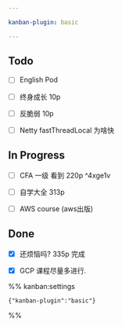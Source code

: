 ```yaml
---

kanban-plugin: basic

---
```


## Todo

- [ ] English Pod
- [ ] 终身成长 10p
- [ ] 反脆弱   10p
- [ ] Netty  fastThreadLocal 为啥快


## In Progress

- [ ] CFA 一级 看到 220p ^4xge1v
- [ ] 自学大全 313p
- [ ] AWS course (aws出版)


## Done

- [x] 还烦恼吗? 335p 完成
- [x] GCP 课程尽量多进行.




%% kanban:settings
```
{"kanban-plugin":"basic"}
```
%%